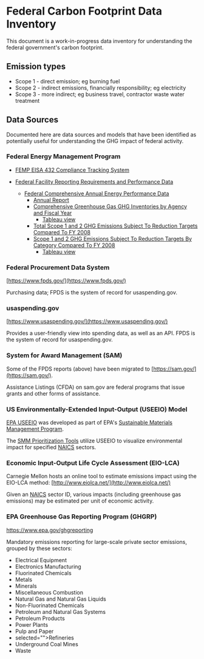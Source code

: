 # Federal Carbon Footprint Data Inventory

This document is a work-in-progress data inventory for understanding the federal government's carbon footprint.

## Emission types

- Scope 1 - direct emission; eg burning fuel
- Scope 2 - indirect emissions, financially responsibility; eg electricity
- Scope 3 - more indirect; eg business travel, contractor waste water treatment

## Data Sources

Documented here are data sources and models that have been identified as potentially useful for understanding the GHG impact of federal activity.

### Federal Energy Management Program

- [FEMP EISA 432 Compliance Tracking System](https://ctsedwweb.ee.doe.gov/CTSDataAnalysis/DataAnalysisTool/DataAnalysisTool.aspx)

- [Federal Facility Reporting Requirements and Performance Data](https://www.energy.gov/eere/femp/federal-facility-reporting-requirements-and-performance-data)
    - [Federal Comprehensive Annual Energy Performance Data](https://www.energy.gov/eere/femp/federal-comprehensive-annual-energy-performance-data)
      - [Annual Report](https://ctsedwweb.ee.doe.gov/Annual/Report/Report.aspx)
      - [Comprehensive Greenhouse Gas GHG Inventories by Agency and Fiscal Year](https://ctsedwweb.ee.doe.gov/Annual/Report/ComprehensiveGreenhouseGasGHGInventoriesByAgencyAndFiscalYear.aspx)
        - [Tableau view](https://ctsedwweb.ee.doe.gov/Annual/Report/TableauView.aspx?id=3)
      - [Total Scope 1 and 2 GHG Emissions Subject To Reduction Targets Compared To FY 2008](https://ctsedwweb.ee.doe.gov/Annual/Report/TotalScope1And2GHGEmissionsSubjectToReductionTargetsComparedToFY2008.aspx)
      - [Scope 1 and 2 GHG Emissions Subject To Reduction Targets By Category Compared To FY 2008](https://ctsedwweb.ee.doe.gov/Annual/Report/Scope1And2GHGEmissionsSubjectToReductionTargetsByCategoryComparedToFY2008.aspx)
        - [Tableau view](https://ctsedwweb.ee.doe.gov/Annual/Report/TableauView.aspx?id=5)

### Federal Procurement Data System

[https://www.fpds.gov/](https://www.fpds.gov/)

Purchasing data; FPDS is the system of record for usaspending.gov.

### usaspending.gov

[https://www.usaspending.gov/](https://www.usaspending.gov/)

Provides a user-friendly view into spending data, as well as an API. FPDS is the system of record for usaspending.gov.

### System for Award Management (SAM)

Some of the FPDS reports (above) have been migrated to [https://sam.gov/](https://sam.gov/).

Assistance Listings (CFDA) on sam.gov are federal programs that issue grants and other forms of assistance.

### US Environmentally-Extended Input-Output (USEEIO) Model

[EPA USEEIO](https://www.epa.gov/land-research/us-environmentally-extended-input-output-useeio-models) was developed as part of EPA's [Sustainable Materials Management Program](https://www.epa.gov/smm).

The [SMM Prioritization Tools](https://www.epa.gov/smm/sustainable-materials-management-prioritization-tools) utilize USEEIO to visualize environmental impact for specified [NAICS](https://www.census.gov/naics/) sectors.

### Economic Input-Output Life Cycle Assessment (EIO-LCA)

Carnegie Mellon hosts an online tool to estimate emissions impact using the EIO-LCA method: [http://www.eiolca.net/](http://www.eiolca.net/)

Given an [NAICS](https://www.census.gov/naics/) sector ID, various impacts (including greenhouse gas emissions) may be estimated per unit of economic activity.

### EPA Greenhouse Gas Reporting Program (GHGRP)

https://www.epa.gov/ghgreporting

Mandatory emissions reporting for large-scale private sector emissions, grouped by these sectors:

- Electrical Equipment
- Electronics Manufacturing
- Fluorinated Chemicals
- Metals
- Minerals
- Miscellaneous Combustion
- Natural Gas and Natural Gas Liquids
- Non-Fluorinated Chemicals
- Petroleum and Natural Gas Systems
- Petroleum Products
- Power Plants
- Pulp and Paper
- selected="">Refineries
- Underground Coal Mines
- Waste
